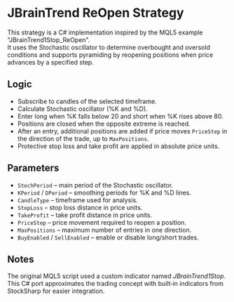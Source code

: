 # JBrainTrend ReOpen Strategy

This strategy is a C# implementation inspired by the MQL5 example "JBrainTrend1Stop_ReOpen".  
It uses the Stochastic oscillator to determine overbought and oversold conditions and supports pyramiding by reopening positions when price advances by a specified step.

## Logic
- Subscribe to candles of the selected timeframe.
- Calculate Stochastic oscillator (%K and %D).
- Enter long when %K falls below 20 and short when %K rises above 80.
- Positions are closed when the opposite extreme is reached.
- After an entry, additional positions are added if price moves `PriceStep` in the direction of the trade, up to `MaxPositions`.
- Protective stop loss and take profit are applied in absolute price units.

## Parameters
- `StochPeriod` – main period of the Stochastic oscillator.
- `KPeriod` / `DPeriod` – smoothing periods for %K and %D lines.
- `CandleType` – timeframe used for analysis.
- `StopLoss` – stop loss distance in price units.
- `TakeProfit` – take profit distance in price units.
- `PriceStep` – price movement required to reopen a position.
- `MaxPositions` – maximum number of entries in one direction.
- `BuyEnabled` / `SellEnabled` – enable or disable long/short trades.

## Notes
The original MQL5 script used a custom indicator named *JBrainTrend1Stop*.  
This C# port approximates the trading concept with built‑in indicators from StockSharp for easier integration.
